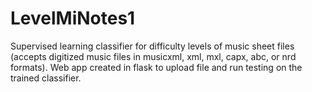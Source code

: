# LevelMiNotes1
Supervised learning classifier for difficulty levels of music sheet files (accepts digitized music files in musicxml, xml, mxl, capx, abc, or nrd formats). Web app created in flask to upload file and run testing on the trained classifier. 

